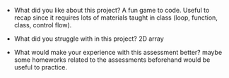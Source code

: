 * What did you like about this project?
A fun game to code. Useful to recap since it requires lots of materials taught in class (loop, function, class, control flow).

* What did you struggle with in this project?
2D array

* What would make your experience with this assessment better?
maybe some homeworks related to the assessments beforehand would be useful to practice.